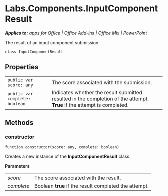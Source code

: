 
# Labs.Components.InputComponentResult

 _**Applies to:** apps for Office | Office Add-ins | Office Mix | PowerPoint_

The result of an input component submission.

```
class InputComponentResult
```


## Properties


|||
|:-----|:-----|
| `public var score: any`|The score associated with the submission.|
| `public var complete: boolean`|Indicates whether the result submitted resulted in the completion of the attempt.  **True** if the attempt is completed.|

## Methods




### constructor

 `function constructor(score: any, complete: boolean)`

Creates a new instance of the  **InputComponentResult** class.

 **Parameters**


|||
|:-----|:-----|
| _score_|The score associated with the result.|
| _complete_|Boolean  **true** if the result completed the attempt.|
